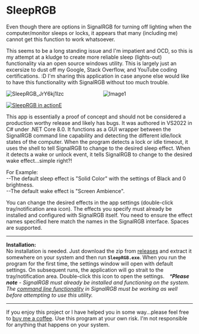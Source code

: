 # SleepRGB
Even though there are options in SignalRGB for turning off lighting when the computer/monitor sleeps or locks, it appears that many (including me) cannot get this function to work whatsoever.

This seems to be a long standing issue and I'm impatient and OCD, so this is my attempt at a kludge to create more reliable sleep (lights-out) functionality via an open source windows utility. This is largely just an excersize to dust off my Google, Stack Overflow, and YouTube coding certifications. :D  I'm sharing this application in case anyone else would like to have this functionality with SignalRGB without too much trouble. 

![SleepRGB_JrY6kj1Izc](https://github.com/user-attachments/assets/8f298d80-720e-4c8a-9d9b-0b4529f45eca) &emsp;&emsp;&emsp;&emsp;&emsp;&emsp;&emsp; ![Image1](https://github.com/user-attachments/assets/0ccdddeb-29cd-495b-ac53-575e976c19eb)

[![SleepRGB in actionE](https://img.youtube.com/vi/Hy8Kqx_E_k8/0.jpg)](https://www.youtube.com/watch?v=Hy8Kqx_E_k8)

This app is essentially a proof of concept and should not be considered a production worthy release and likely has bugs. It was authored in VS2022 in C# under .NET Core 8.0. It functions as a GUI wrapper between the SignalRGB command line capability and detecting the different idle/lock states of the computer. When the program detects a lock or idle timeout, it uses the shell to tell SignalRGB to change to the desired sleep effect. When it detects a wake or unlock event, it tells SignalRGB to change to the desired wake effect...simple right?!

For Example:  
--The default sleep effect is "Solid Color" with the settings of Black and 0 brightness.  
--The default wake effect is "Screen Ambience". 

You can change the desired effects in the app settings (double-click tray/notification area icon). The effects you specify must already be installed and configured with SignalRGB itself. You need to ensure the effect names specified here match the names in the SignalRGB interface. Spaces are supported.
************************************************************************************************
**Installation:** <br />
No installation is needed. Just download the zip from [releases](https://github.com/T3chDad/SleepRGB/releases) and extract it somewhere on your system and then run **`SleepRGB.exe`**.  When you run the program for the first time, the settings window will open with default settings.  On subsequent runs, the application will go strait to the tray/notification area.  Double-click this icon to open the settings.&emsp;_***Please note** - SignalRGB must already be installed and functioning on the system. The [command line functionality](https://docs.signalrgb.com/application-url-s/using-command-line) in SignalRGB must be working as well before attempting to use this utility._
************************************************************************************************
If you enjoy this project or I have helped you in some way...please feel free to [buy me a coffee](https://www.buymeacoffee.com/hVmOfsXjX1).
Use this program at your own risk. I'm not responsible for anything that happens on your system.
